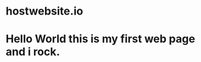 # hostwebsite.io
<!DOCTYPE html>
<html lang="en">
<head>
	<meta charset="UTF-8">
	<meta http-equiv="X-UA-Compatible" content="IE=edge">
	<meta name="viewport" content="width=device-width, initial-scale=1.0">
	<title>GFG</title>
</head>
<body>
	<h1>Hello World this is my first web page and i rock.</h1>
</body>
</html>
